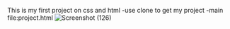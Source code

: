 This is my first project on css and html
-use clone to get my project
-main file:project.html
![Screenshot (126)](https://user-images.githubusercontent.com/95912075/145942245-b53cf909-8945-46ea-bf64-27da6b9b292c.png)

